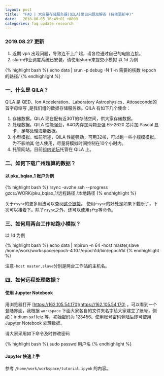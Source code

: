 ```yaml
---
layout: post
title:  "FAQ | 大容量存储服务器(QILA)常见问题及解答 (持续更新中)"
date:   2018-06-05 16:49:01 +0800
categories: faq update research
---
```


### 2019.08.27 更新

1. 近期 vpn 出现问题，导致连不上广超，请各位通过自己的电脑连接。
2. slurm作业调度系统已安装，请使用slurm来提交小模拟
以 1d 为例

{% highlight bash %}
echo data | srun -p debug -N 1 -n 需要的核数 /epoch的路径/
{% endhighlight %}

### 一、什么是 QILA？
QILA 是 QED、Ion Acceleration、Laboratory Astrophysics、Attosecondd的首字母缩写
,是我们组的数据存储服务器。QILA 有如下几个使命：
1. 存储数据。QILA 现在配有近30T的存储空间，供大家存储数据。
2. 处理数据。QILA 性能强劲，64G内存加两颗至强 E5-2620 芯片加 Pascal 显卡，足够处理海量数据。
3. 小型模拟。如前所述，QILA 性能强劲，可用32核，可以跑一些小规模模拟。为不影响其
   他人使用，尽量将模拟时间控制在10个小时内。
4. 托管网站。目前[组内论坛](http://162.105.54.170:502/wen/)托管在 QILA 上。

### 二、**如何下载广州超算的数据？**
#### 以 pku_bqiao_1 账户为例

{% highlight bash %}
rsync -avzhe ssh --progress  gzcs:/WORK/pku_bqiao_1/远程路径 /本地路径
{% endhighlight %}

关于`rsync`的更多用法可以查阅[这个链接](https://www.tecmint.com/rsync-local-remote-file-synchronization-commands/)。
使用`rsync`的好处是如果下载断了，下次可以接着下。除了`rsync`之外，还可以使用`sftp`等命令。

### 三、**如何用两台工作站跑小模拟？**
以 1d 为例

{% highlight bash %}
echo data | mpirun -n 64 -host master,slave /home/work/workspace/epoch-4.10.1/epoch1d/bin/epoch1d
{% endhighlight %}

注意`-host master,slave`分别是两台工作站的主机名。

### 四、**如何远程处理数据？**

#### 使用 Jupyter Notebook

用浏览器打开 [https://162.105.54.170](https://162.105.54.170) 。可以看到一个登陆界面，我根据 `workspace` 下面大家各自的文件夹名字给大家建立了账号，例如：iridium sxf leiz 等，初始密码为 123456。使用账号密码登陆后即可使用 Jupyter Notebook 处理数据。

请大家采用如下命令及时修改密码

{% highlight bash %}
sudo passwd 用户名
{% endhighlight %}

#### Jupyter 快速上手

参考 `/home/work/workspace/tutorial.ipynb` 的内容。




